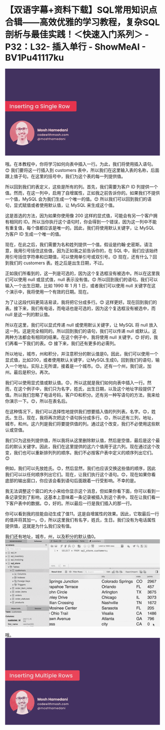 # 【双语字幕+资料下载】SQL常用知识点合辑——高效优雅的学习教程，复杂SQL剖析与最佳实践！＜快速入门系列＞ - P32：L32- 插入单行 - ShowMeAI - BV1Pu41117ku

![](img/89d6aadd09799eb0a2adeb5a6b77e305_0.png)

哦。在本教程中，你将学习如何向表中插入一行。为此，我们将使用插入语句。😊 我们要将这一行插入到 customers 表中，所以我们在这里输入表的名称，后面跟上值子句。在这里的括号中，我们为这个表的每一列提供值。

所以回到我们的表定义，这些是所有的列。首先，我们需要为客户 ID 列提供一个值。然而，在这一列中，启用了自增属性，正如我之前告诉你的。如果我们不提供一个值，MySQL 会为我们生成一个唯一的值。😊 所以我们可以回到我们的语句，显式赋值或者使用默认值，让 MySQL 来生成这个值。

这是首选的方法，因为如果你使用像 200 这样的显式值，可能会有另一个客户拥有相同的 ID。所以当你执行这个语句时，你会得到一个错误，因为这一列中不能有重复值，每个值都应该是唯一的。因此，我们将使用默认关键字，让 MySQL 为客户 ID 生成一个唯一的值。

现在，在此之后，我们需要为名和姓列提供一个值。假设是约翰·史密斯。请注意，我用引号括住这些值，因为正如我之前告诉你的，在 SQL 中，我们应该始终用引号括住字符串和日期值，可以使用单引号或双引号。😊 现在，还有什么？回到我们的 customers 表。姓之后是出生日期，不过。

正如我们所看到的，这一列是可选的，因为这个复选框没有被选中。所以在这里我们可以使用 null 或显式值，null 表示没有值。😊 所以回到我们的语句。我们可以输入一个出生日期，比如 1990 年 1 月 1 日，或者我们可以使用 null 关键字在这个演示中，我将使用一个有效的日期。现在。

为了让这段代码更简洁易读，我将把它分成多行。😊 这样更好。现在回到我们的表。接下来，我们有电话，而电话也是可选的，因为这个复选框没有被选中，而 null 是这一列的默认值。

所以在这里，我们可以显式传递 null 或使用默认关键字，让 MySQL 将 null 放入这一列。这是完全相同的。所以回到我们的语句，我们可以传递 null 或默认。这两种方法都会有相同的结果。在这个例子中，我将使用 null 关键字。😊 好的，我们再看一下我们的表。😊 接下来，我们还有更多的必需列。

所以地址，城市，州和积分，并注意积分的默认值是0。因此，我们可以使用一个显式值，比如200，或者使用默认关键字，让MySQL生成0。回到我们的语句，输入一个地址。实际上无所谓，接着是一个城市。😊。还有一个州，我们说，加州。最后是积分。再次。

我们可以使用显式值或默认值。😊，所以这就是我们如何向表中插入一行。然而，在这个例子中，我们只为名字，姓氏，出生日期，以及这个地址字段提供了值。所以我们忽略了电话号码，客户ID和积分。还有另一种写语句的方法，我来给你演示一下。😊，所以在表名后。

在这种情况下，我们可以选择性地提供我们想要插入值的列列表。名字。😊，姓氏。生日。现在，我将再次把这个语句拆分成多行。😊，所以还有三列，地址，城市，和州。这六列是我们将要提供值的列。通过这个改变，我们不必使用这些默认或空值。

我们只为这些列提供值，所以我将从这里删除默认值，然后是空值，最后是这个最后的默认关键字。因此，我们在这里提供的这六个值用于这六列。现在通过这个改变，我们也可以重新排列列的顺序。我们不必按客户表中定义的顺序列出它们。😊

例如，我们可以先放姓氏。😊，然后显然，我们也应该交换这些值的顺序，因此我们可以以任何顺序列出它们。现在，让我们执行这个语句。😊，现在如果你看底部的输出窗口，你应该会看到语句后面跟着一行受影响。不幸的是。

我无法调整这个窗口的大小来给你显示这个消息，但如果你看下面，你可以看到一条记录受到了影响，这基本上意味着一条记录被插入到这个表中。现在让我们看一下客户表中的数据。😊，好的。所以最后一行是我们插入的那一行。

你可以看到我的技能自动生成了值11。这是自增属性的效果。因此，它取最后一行的值并将其加一。😊，所以这里我们有名字，姓氏，生日。我们没有为电话属性提供值，这就是为什么我们没有值。

我们还有地址，城市，州，以及积分的默认值0。![](img/89d6aadd09799eb0a2adeb5a6b77e305_2.png)

哦。![](img/89d6aadd09799eb0a2adeb5a6b77e305_4.png)
